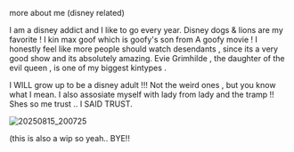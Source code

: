 more about me (disney related)

I am a disney addict and I like to go every year.
Disney dogs & lions are my favorite ! 
I kin max goof which is goofy's son from A goofy movie !
I honestly feel like more people should watch desendants ,
since its a very good show and its absolutely amazing.
Evie Grimhilde , the daughter of the evil queen ,
is one of my biggest kintypes .

I WILL grow up to be a disney adult !!!
Not the weird ones , but you know what I mean.
I also assosiate myself with lady from lady and the tramp !!
Shes so me trust .. I SAID TRUST.

![20250815_200725](https://github.com/user-attachments/assets/97aeb426-3256-4dbc-b697-00c85271e582)


(this is also a wip so yeah.. BYE!!
